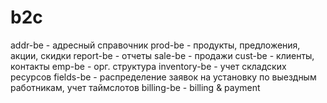 # b2c

addr-be - адресный справочник
prod-be - продукты, предложения, акции, скидки
report-be - отчеты
sale-be - продажи
cust-be - клиенты, контакты
emp-be - орг. структура
inventory-be - учет складских ресурсов
fields-be - распределение заявок на установку по выездным работникам, учет таймслотов
billing-be - billing & payment
 